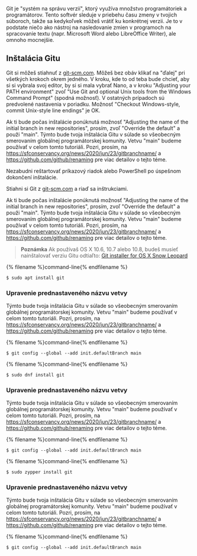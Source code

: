 Git je "systém na správu verzií", ktorý využíva množstvo programátoriek a programátorov. Tento softvér sleduje v priebehu času zmeny v tvojich súboroch, takže sa kedykoľvek môžeš vrátiť ku konkrétnej verzii. Je to v podstate niečo ako nástroj na nasledovanie zmien v programoch na spracovanie textu (napr. Microsoft Word alebo LibreOffice Writer), ale omnoho mocnejšie.

## Inštalácia Gitu

<!--sec data-title="Installing Git: Windows" data-id="git_install_windows"
data-collapse=true ces-->

Git si môžeš stiahnuť z [git-scm.com](https://git-scm.com/). Môžeš bez obáv klikať na "ďalej" pri všetkých krokoch okrem jedného. V kroku, kde to od teba bude chcieť, aby si si vybrala svoj editor, by si si mala vybrať Nano, a v kroku "Adjusting your PATH environment" zvoľ "Use Git and optional Unix tools from the Windows Command Prompt" (spodná možnosť). V ostatných prípadoch sú predvolené nastavenia v poriadku. Možnosť "Checkout Windows-style, commit Unix-style line endings" je OK.

Ak ti bude počas inštalácie ponúknutá možnosť "Adjusting the name of the initial branch in new repositories", prosím, zvoľ "Override the default" a použi "main". Týmto bude tvoja inštalácia Gitu v súlade so všeobecným smerovaním globálnej programátorskej komunity. Vetvu "main" budeme používať v celom tomto tutoriáli. Pozri, prosím, na https://sfconservancy.org/news/2020/jun/23/gitbranchname/ a https://github.com/github/renaming pre viac detailov o tejto téme.

Nezabudni reštartovať príkazový riadok alebo PowerShell po úspešnom dokončení inštalácie. <!--endsec-->

<!--sec data-title="Installing Git: OS X" data-id="git_install_OSX"
data-collapse=true ces-->

Stiahni si Git z [git-scm.com](https://git-scm.com/) a riaď sa inštrukciami.

Ak ti bude počas inštalácie ponúknutá možnosť "Adjusting the name of the initial branch in new repositories", prosím, zvoľ "Override the default" a použi "main". Týmto bude tvoja inštalácia Gitu v súlade so všeobecným smerovaním globálnej programátorskej komunity. Vetvu "main" budeme používať v celom tomto tutoriáli. Pozri, prosím, na https://sfconservancy.org/news/2020/jun/23/gitbranchname/ a https://github.com/github/renaming pre viac detailov o tejto téme.

> **Poznámka** Ak používaš OS X 10.6, 10.7 alebo 10.8, budeš musieť nainštalovať verziu Gitu odtiaľto: [Git installer for OS X Snow Leopard](https://sourceforge.net/projects/git-osx-installer/files/git-2.3.5-intel-universal-snow-leopard.dmg/download)

<!--endsec-->

<!--sec data-title="Installing Git: Debian or Ubuntu" data-id="git_install_debian_ubuntu"
data-collapse=true ces-->

{% filename %}command-line{% endfilename %}

```bash
$ sudo apt install git
```

### Upravenie prednastaveného názvu vetvy

Týmto bude tvoja inštalácia Gitu v súlade so všeobecným smerovaním globálnej programátorskej komunity. Vetvu "main" budeme používať v celom tomto tutoriáli. Pozri, prosím, na https://sfconservancy.org/news/2020/jun/23/gitbranchname/ a https://github.com/github/renaming pre viac detailov o tejto téme.

{% filename %}command-line{% endfilename %}

    $ git config --global --add init.defaultBranch main
    

<!--endsec-->

<!--sec data-title="Installing Git: Fedora" data-id="git_install_fedora"
data-collapse=true ces-->

{% filename %}command-line{% endfilename %}

```bash
$ sudo dnf install git
```

### Upravenie prednastaveného názvu vetvy

Týmto bude tvoja inštalácia Gitu v súlade so všeobecným smerovaním globálnej programátorskej komunity. Vetvu "main" budeme používať v celom tomto tutoriáli. Pozri, prosím, na https://sfconservancy.org/news/2020/jun/23/gitbranchname/ a https://github.com/github/renaming pre viac detailov o tejto téme.

{% filename %}command-line{% endfilename %}

    $ git config --global --add init.defaultBranch main
    

<!--endsec-->

<!--sec data-title="Installing Git: openSUSE" data-id="git_install_openSUSE"
data-collapse=true ces-->

{% filename %}command-line{% endfilename %}

```bash
$ sudo zypper install git
```

### Upravenie prednastaveného názvu vetvy

Týmto bude tvoja inštalácia Gitu v súlade so všeobecným smerovaním globálnej programátorskej komunity. Vetvu "main" budeme používať v celom tomto tutoriáli. Pozri, prosím, na https://sfconservancy.org/news/2020/jun/23/gitbranchname/ a https://github.com/github/renaming pre viac detailov o tejto téme.

{% filename %}command-line{% endfilename %}

    $ git config --global --add init.defaultBranch main
    

<!--endsec-->